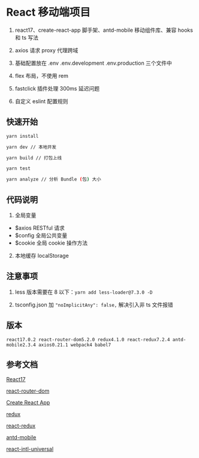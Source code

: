 # React 移动端项目

1. react17、create-react-app 脚手架、antd-mobile 移动组件库、兼容 hooks 和 ts 写法

2. axios 请求 proxy 代理跨域

3. 基础配置放在 .env .env.development .env.production 三个文件中

4. flex 布局，不使用 rem

5. fastclick 插件处理 300ms 延迟问题

6. 自定义 eslint 配置规则

## 快速开始

```bash
yarn install

yarn dev // 本地开发

yarn build // 打包上线

yarn test

yarn analyze // 分析 Bundle (包) 大小
```

## 代码说明

1. 全局变量
- $axios RESTful 请求
- $config 全局公共变量
- $cookie 全局 cookie 操作方法

2. 本地缓存 localStorage

## 注意事项

1. less 版本需要在 8 以下：`yarn add less-loader@7.3.0 -D`

2. tsconfig.json 加 `"noImplicitAny": false,` 解决引入非 ts 文件报错

## 版本

`react17.0.2 react-router-dom5.2.0 redux4.1.0 react-redux7.2.4 antd-mobile2.3.4 axios0.21.1 webpack4 babel7`

## 参考文档

[React17](https://reactjs.bootcss.com/)

[react-router-dom](https://reactrouter.com/web/example/basic)

[Create React App](https://www.html.cn/create-react-app/docs/getting-started/)

[redux](https://www.redux.org.cn/docs/basics/Actions.html)

[react-redux](https://react-redux.js.org/introduction/getting-started)

[antd-mobile](https://mobile.ant.design/docs/react/introduce-cn)

[react-intl-universal](https://github.com/alibaba/react-intl-universal)
